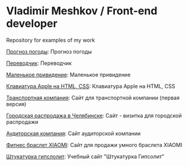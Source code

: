 # Vladimir Meshkov / Front-end developer
Repository for examples of my work

[Прогноз погоды](https://VmeshkoV.github.io/weatherApp/ "Прогноз погоды"): Прогноз погоды

[Переводчик](https://VmeshkoV.github.io/translator/ "Переводчик"): Переводчик

[Маленькое привидение](https://VmeshkoV.github.io/Ghost/ "Маленькое привидение"): Маленькое привидение

[Клавиатура Apple на HTML, CSS](https://vmeshkoV.github.io/keyboard/ "Клавиатура Apple на HTML, CSS"): Клавиатура Apple на HTML, CSS

[Транспортная компания](https://vmeshkov.github.io/BTG/ "Транспортная компания"): Сайт для транспортной компании (первая версия)

[Городская распродажа в Челябинске](https://vmeshkov.github.io/sale/ "Распродажа"): Сайт - визитка для городской распродажи

[Аудиторская компания](https://VmeshkoV.github.io/x88/ "Аудит сайта"): Сайт аудиторской компании

[Фитнес браслет XIAOMI](https://VmeshkoV.github.io/xiaomi/ "Фитнес браслет"): Сайт для продажи умного браслета XIAOMI

[Штукатурка гипслолит](https://VmeshkoV.github.io/Gipsolite/ "Гипсолит"): Учебный сайт "Штукатурка Гипсолит"
















